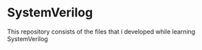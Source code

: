 # SystemVerilog
This repository consists of the files that i developed while learning SystemVerilog
